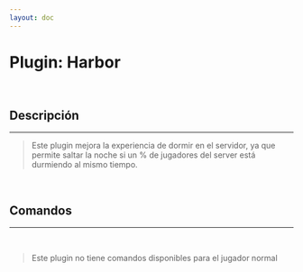 ```yaml
---
layout: doc
---
```


# Plugin: Harbor

<br/>

## Descripción
---

> Este plugin mejora la experiencia de dormir en el servidor, ya que permite saltar la noche si un % de jugadores del server está durmiendo al mismo tiempo.

<br/>

## Comandos
---

<br/>

> Este plugin no tiene comandos disponibles para el jugador normal
